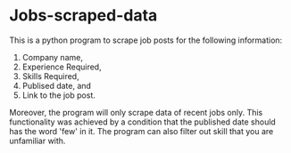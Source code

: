 # Jobs-scraped-data

This is a python program to scrape job posts for the following information:
1. Company name,
2. Experience Required,
3. Skills Required,
4. Publised date, and
5. Link to the job post.

Moreover, the program will only scrape data of recent jobs only. This functionality was achieved by a condition that the published date should
has the word 'few' in it. The program can also filter out skill that you are unfamiliar with.
